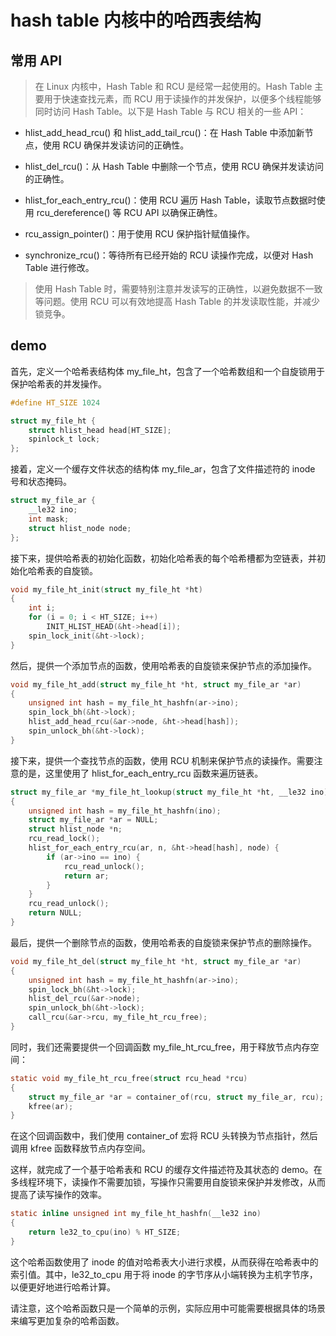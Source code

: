 # hash table 内核中的哈西表结构

## 常用 API

>在 Linux 内核中，Hash Table 和 RCU 是经常一起使用的。Hash Table 主要用于快速查找元素，而 RCU 用于读操作的并发保护，以便多个线程能够同时访问 Hash Table。以下是 Hash Table 与 RCU 相关的一些 API：

* hlist_add_head_rcu() 和 hlist_add_tail_rcu()：在 Hash Table 中添加新节点，使用 RCU 确保并发读访问的正确性。

* hlist_del_rcu()：从 Hash Table 中删除一个节点，使用 RCU 确保并发读访问的正确性。

* hlist_for_each_entry_rcu()：使用 RCU 遍历 Hash Table，读取节点数据时使用 rcu_dereference() 等 RCU API 以确保正确性。

* rcu_assign_pointer()：用于使用 RCU 保护指针赋值操作。

* synchronize_rcu()：等待所有已经开始的 RCU 读操作完成，以便对 Hash Table 进行修改。

>使用 Hash Table 时，需要特别注意并发读写的正确性，以避免数据不一致等问题。使用 RCU 可以有效地提高 Hash Table 的并发读取性能，并减少锁竞争。


## demo

首先，定义一个哈希表结构体 my_file_ht，包含了一个哈希数组和一个自旋锁用于保护哈希表的并发操作。

```c
#define HT_SIZE 1024

struct my_file_ht {
    struct hlist_head head[HT_SIZE];
    spinlock_t lock;
};
```

接着，定义一个缓存文件状态的结构体 my_file_ar，包含了文件描述符的 inode 号和状态掩码。

```c
struct my_file_ar {
    __le32 ino;
    int mask;
    struct hlist_node node;
};
```

接下来，提供哈希表的初始化函数，初始化哈希表的每个哈希槽都为空链表，并初始化哈希表的自旋锁。

```c
void my_file_ht_init(struct my_file_ht *ht)
{
    int i;
    for (i = 0; i < HT_SIZE; i++)
        INIT_HLIST_HEAD(&ht->head[i]);
    spin_lock_init(&ht->lock);
}
```

然后，提供一个添加节点的函数，使用哈希表的自旋锁来保护节点的添加操作。

```c
void my_file_ht_add(struct my_file_ht *ht, struct my_file_ar *ar)
{
    unsigned int hash = my_file_ht_hashfn(ar->ino);
    spin_lock_bh(&ht->lock);
    hlist_add_head_rcu(&ar->node, &ht->head[hash]);
    spin_unlock_bh(&ht->lock);
}
```


接下来，提供一个查找节点的函数，使用 RCU 机制来保护节点的读操作。需要注意的是，这里使用了 hlist_for_each_entry_rcu 函数来遍历链表。

```c
struct my_file_ar *my_file_ht_lookup(struct my_file_ht *ht, __le32 ino)
{
    unsigned int hash = my_file_ht_hashfn(ino);
    struct my_file_ar *ar = NULL;
    struct hlist_node *n;
    rcu_read_lock();
    hlist_for_each_entry_rcu(ar, n, &ht->head[hash], node) {
        if (ar->ino == ino) {
            rcu_read_unlock();
            return ar;
        }
    }
    rcu_read_unlock();
    return NULL;
}
```

最后，提供一个删除节点的函数，使用哈希表的自旋锁来保护节点的删除操作。

```c
void my_file_ht_del(struct my_file_ht *ht, struct my_file_ar *ar)
{
    unsigned int hash = my_file_ht_hashfn(ar->ino);
    spin_lock_bh(&ht->lock);
    hlist_del_rcu(&ar->node);
    spin_unlock_bh(&ht->lock);
    call_rcu(&ar->rcu, my_file_ht_rcu_free);
}
```

同时，我们还需要提供一个回调函数 my_file_ht_rcu_free，用于释放节点内存空间：

```c
static void my_file_ht_rcu_free(struct rcu_head *rcu)
{
    struct my_file_ar *ar = container_of(rcu, struct my_file_ar, rcu);
    kfree(ar);
}
```
在这个回调函数中，我们使用 container_of 宏将 RCU 头转换为节点指针，然后调用 kfree 函数释放节点内存空间。

这样，就完成了一个基于哈希表和 RCU 的缓存文件描述符及其状态的 demo。在多线程环境下，读操作不需要加锁，写操作只需要用自旋锁来保护并发修改，从而提高了读写操作的效率。


```c
static inline unsigned int my_file_ht_hashfn(__le32 ino)
{
    return le32_to_cpu(ino) % HT_SIZE;
}
```
这个哈希函数使用了 inode 的值对哈希表大小进行求模，从而获得在哈希表中的索引值。其中，le32_to_cpu 用于将 inode 的字节序从小端转换为主机字节序，以便更好地进行哈希计算。

请注意，这个哈希函数只是一个简单的示例，实际应用中可能需要根据具体的场景来编写更加复杂的哈希函数。
